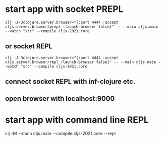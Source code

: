 # start app with socket PREPL
	clj -J-Dclojure.server.browser="{:port 4444 :accept cljs.server.browser/prepl :launch-browser false}" -- --main cljs.main --watch "src" --compile cljs-2021.core

## or socket REPL
	clj -J-Dclojure.server.browser="{:port 4444 :accept cljs.server.browser/repl :launch-browser false}" -- --main cljs.main --watch "src" --compile cljs-2021.core

## connect socket REPL with inf-clojure etc.
## open browser with localhost:9000

# start app with command line REPL
clj -M --main cljs.main --compile cljs-2021.core --repl
